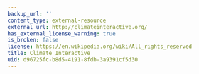 ```yaml
---
backup_url: ''
content_type: external-resource
external_url: http://climateinteractive.org/
has_external_license_warning: true
is_broken: false
license: https://en.wikipedia.org/wiki/All_rights_reserved
title: Climate Interactive
uid: d96725fc-b8d5-4191-8fdb-3a9391cf5d30
---
```

